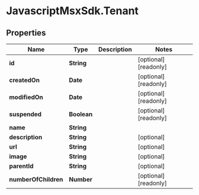 # JavascriptMsxSdk.Tenant

## Properties

Name | Type | Description | Notes
------------ | ------------- | ------------- | -------------
**id** | **String** |  | [optional] [readonly] 
**createdOn** | **Date** |  | [optional] [readonly] 
**modifiedOn** | **Date** |  | [optional] [readonly] 
**suspended** | **Boolean** |  | [optional] [readonly] 
**name** | **String** |  | 
**description** | **String** |  | [optional] 
**url** | **String** |  | [optional] 
**image** | **String** |  | [optional] 
**parentId** | **String** |  | [optional] 
**numberOfChildren** | **Number** |  | [optional] [readonly] 


